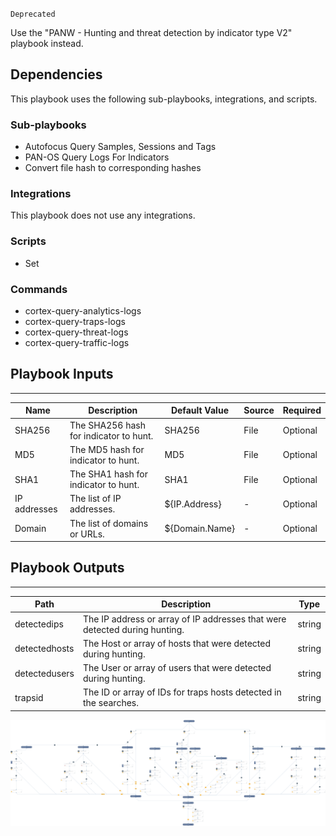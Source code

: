 `Deprecated` 

Use the "PANW - Hunting and threat detection by indicator type V2" playbook instead.

## Dependencies
This playbook uses the following sub-playbooks, integrations, and scripts.

### Sub-playbooks
* Autofocus Query Samples, Sessions and Tags
* PAN-OS Query Logs For Indicators
* Convert file hash to corresponding hashes

### Integrations
This playbook does not use any integrations.

### Scripts
* Set

### Commands
* cortex-query-analytics-logs
* cortex-query-traps-logs
* cortex-query-threat-logs
* cortex-query-traffic-logs

## Playbook Inputs
---

| **Name** | **Description** | **Default Value** | **Source** | **Required** |
| --- | --- | --- | --- | --- |
| SHA256 | The SHA256 hash for indicator to hunt. | SHA256 | File | Optional |
| MD5 | The MD5 hash for indicator to hunt. | MD5 | File | Optional |
| SHA1 | The SHA1 hash for indicator to hunt. | SHA1 | File | Optional |
| IP addresses | The list of IP addresses. | ${IP.Address} | - | Optional |
| Domain | The list of domains or URLs. | ${Domain.Name} | - | Optional |

## Playbook Outputs
---

| **Path** | **Description** | **Type** |
| --- | --- | --- |
| detectedips | The IP address or array of IP addresses that were detected during hunting. | string |
| detectedhosts | The Host or array of hosts that were detected during hunting. | string |
| detectedusers | The User or array of users that were detected during hunting. | string |
| trapsid | The ID or array of IDs for traps hosts detected in the searches. | string |

![PANW_Hunting_and_threat_detection_by_indicator_type](https://raw.githubusercontent.com/demisto/content/1bdd5229392bd86f0cc58265a24df23ee3f7e662/docs/images/playbooks/PANW_Hunting_and_threat_detection_by_indicator_type_V2.png)
